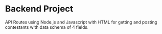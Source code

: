# Backend Project

API Routes using Node.js and Javascript with HTML for getting and posting contestants with data schema of 4 fields.
